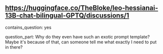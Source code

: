 ## https://huggingface.co/TheBloke/leo-hessianai-13B-chat-bilingual-GPTQ/discussions/1

contains_question: yes

question_part: Why do they even have such an exotic prompt template? Maybe it's because of that, can someone tell me what exactly I need to put in there?